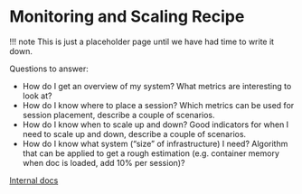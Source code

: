 # Monitoring and Scaling Recipe

!!! note
    This is just a placeholder page until we have had time to write it down.

Questions to answer:

* How do I get an overview of my system?
  What metrics are interesting to look at?
* How do I know where to place a session?
  Which metrics can be used for session placement, describe a couple of scenarios.
* How do I know when to scale up and down?
  Good indicators for when I need to scale up and down, describe a couple of scenarios.
* How do I know what system (“size” of infrastructure) I need?
  Algorithm that can be applied to get a rough estimation (e.g. container memory when doc is loaded, add 10% per session)?

[Internal docs](https://confluence/x/UJmBB)
